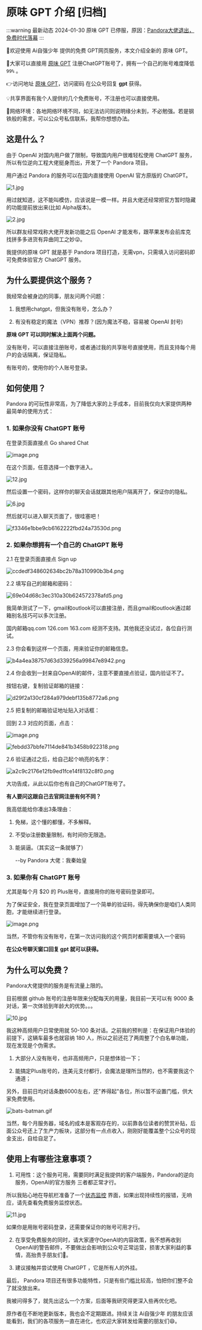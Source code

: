 
# 原味 GPT 介绍 [归档]

:::warning 最新动态 2024-01-30
原味 GPT 已停服，原因：[Pandora大佬退出，免费时代落幕](/essay/Pandora-quit.md)
:::

🎉欢迎使用 Ai自强少年 提供的免费 GPT网页服务，本文介绍全新的 原味 GPT。

🎉大家可以直接用 [原味 GPT](https://pandora.hugai.top) 注册ChatGPT账号了，拥有一个自己的账号难度降低`99%` 。

👉访问地址 [原味 GPT](https://pandora.hugai.top)，访问密码 在公众号回复 **gpt** 获得。

💡共享界面有我个人提供的几个免费账号，不注册也可以直接使用。

🚦网络环境：各地网络环境不同，如无法访问则说明缘分未到，不必勉强。若是钢铁般的需求，可以公众号私信联系，我帮你想想办法。

## 这是什么？

由于 OpenAI 对国内用户做了限制，导致国内用户很难轻松使用 ChatGPT 服务，所以有位逆向工程大佬挺身而出，开发了一个 Pandora 项目。

用户通过 Pandora 的服务可以在国内直接使用 OpenAI 官方原版的 ChatGPT。

![1.jpg](pandora/1.jpg)

用过就知道，这不能叫模仿，应该说是一模一样。并且大佬还经常把官方暂时隐藏的功能提前放出来(比如 Alpha版本)。

![2.jpg](pandora/2.jpg)

所以群友经常戏称大佬开发新功能之后 OpenAI 才能发布，跟苹果发布会前库克找拼多多进货有异曲同工之妙😜。

我提供的原味 GPT 就是基于 Pandora 项目打造，无需vpn，只需填入访问密码即可免费体验官方 ChatGPT 服务。



## 为什么要提供这个服务？

我经常会被身边的同事，朋友问两个问题：

1. 我想用chatgpt，但我没有账号，怎么办？

2. 有没有稳定的魔法（VPN）推荐？(因为魔法不稳，容易被 OpenAI 封号)

**原味 GPT 可以同时解决上面两个问题。**

没有账号，可以直接注册账号，或者通过我的共享账号直接使用，而且支持每个用户的会话隔离，保证隐私。

有账号的，使用你的个人账号登录。

## 如何使用？

Pandora 的可玩性非常高，为了降低大家的上手成本，目前我仅向大家提供两种最简单的使用方式：

### 1. 如果你没有 ChatGPT 账号

在登录页面直接点 Go shared Chat

![image.png](pandora/image.png)



在这个页面，任意选择一个数字进入。

![12.jpg](pandora/12.jpg)



然后设置一个密码，这样你的聊天会话就跟其他用户隔离开了，保证你的隐私。

![6.jpg](pandora/6.jpg)



然后就可以进入聊天页面了，很哇塞吧！

![f3346e1bbe9cb6162222fbd24a73530d.png](pandora/f3346e1bbe9cb6162222fbd24a73530d.png)



### 2. 如果你想拥有一个自己的 ChatGPT 账号

2.1 在登录页面直接点 Sign up

![ccdedf348602634bc2b78a310990b3b4.png](pandora/ccdedf348602634bc2b78a310990b3b4.png)

2.2 填写自己的邮箱和密码：

![69e04d68c3ec310a30b624572378afd5.png](pandora/69e04d68c3ec310a30b624572378afd5.png)

我简单测试了一下，gmail和outlook可以直接注册，而且gmail和outlook通过邮箱别名技巧可以多次注册。

国内邮箱qq.com 126.com 163.com 经测不支持。其他我还没试过，各位自行测试。



2.3 你会看到这样一个页面，用来验证你的邮箱信息。

![b4a4ea38757d63d339256a99847e8942.png](pandora/b4a4ea38757d63d339256a99847e8942.png)

2.4 你会收到一封来自OpenAI的邮件，注意不要直接点验证，国内验证不了。

按钮右键，复制验证邮箱的链接：

![d29f2a130cf284a979debf135b8772a6.png](pandora/d29f2a130cf284a979debf135b8772a6.png)

2.5 把复制的邮箱验证地址贴入对话框：

回到 2.3 对应的页面，点击：

![image.png](pandora/image_1.png)

![febdd37bbfe7114de841b3458b922318.png](pandora/febdd37bbfe7114de841b3458b922318.png)

2.6 验证通过之后，给自己起个响亮的名字：

![a2c9c2176e12fb9ed1fce14f8132c8f0.png](pandora/a2c9c2176e12fb9ed1fce14f8132c8f0.png)

大功告成，从此以后你也有自己的ChatGPT账号了。

**有人要问这跟自己去官网注册有何不同？** 

我高低能给你凑出3条理由：

1. 免梯，这个懂的都懂，不多解释。

2. 不受ip注册数量限制，有时间你无限造。

3. 能装逼。（其实这一条就够了）

    --by Pandora 大佬：我秦始皇

### 3. 如果你有 ChatGPT 账号

尤其是每个月 $20 的 Plus账号，直接用你的账号密码登录即可。

为了保证安全，我在登录页面增加了一个简单的验证码，得先确保你是咱们人类同胞，才能继续进行登录。

![image.png](pandora/image_2.png)

当然，不管你有没有账号，在第一次访问我的这个网页时都需要填入一个密码

**在公众号聊天窗口回复 gpt 就可以获得。**

## 为什么可以免费？

Pandora大佬提供的服务是有流量上限的。

目前根据 github 账号的注册年限来分配每天的用量，我目前一天可以有 9000 条对话，第一次体验到年龄大的优势。。。

![10.jpg](pandora/10.jpg)

我这种高频用户日常使用就 50-100 条对话。之前我的预判是：在保证用户体验的前提下，这辆车最多也就容纳 180 人，所以之前还花了两周整了个白名单功能，现在发现是个伪需求。

1. 大部分人没有账号，也非高频用户，只是想体验一下；

2. 能搞定Plus账号的，连美元支付都行，会魔法是理所当然的，也不需要我这个通道；

另外，目前日均对话条数6000左右，还"养得起"各位，所以暂不设置门槛，供大家免费使用。

![bats-batman.gif](pandora/bats-batman.gif)

当然，每个月服务器，域名的成本是客观存在的，以前靠各位读者的赞赏补贴，后面公众号还上了生产力板块，这部分有一点点收入，刚刚好能覆盖整个公众号的现金支出，自给自足了。

## 使用上有哪些注意事项？

1. 可用性：这个服务可用，需要同时满足我提供的客户端服务，Pandora的逆向服务，OpenAI的官方服务 三者都正常才行。

所以我贴心地在导航栏准备了一个[状态监控](https://status.hugai.top) 界面，如果出现持续性的报错，无响应，请先查看免费服务监控状态。


![11.jpg](pandora/11.jpg)

如果你是用账号密码登录，还需要保证你的账号可用才行。

2. 在享受免费服务的同时，请大家遵守OpenAI的内容政策，我不想再收到OpenAI的警告邮件，不要做出会影响到公众号正常运营，损害大家利益的事情，高抬贵手朋友们🤷。

3. 建议接触并尝试使用 ChatGPT ，它是所有人的外挂。



最后， Pandora 项目还有很多功能特性，只是有些门槛比较高，怕把你们整不会了就没放出来。

我被问得多了，就先出这么一个方案，后面等我研究得更深入些再优化吧。

原作者在不断地更新版本，我也会不定期跟进。持续关注 Ai自强少年 的朋友应该能看到，我们的各项服务一直在进化，也欢迎大家转发给需要的朋友们😄。

